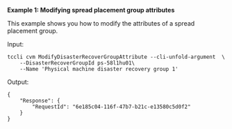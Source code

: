 **Example 1: Modifying spread placement group attributes**

This example shows you how to modify the attributes of a spread placement group.

Input: 

```
tccli cvm ModifyDisasterRecoverGroupAttribute --cli-unfold-argument  \
    --DisasterRecoverGroupId ps-58l1hu01\
    --Name 'Physical machine disaster recovery group 1'
```

Output: 
```
{
    "Response": {
        "RequestId": "6e185c04-116f-47b7-b21c-e13580c5d0f2"
    }
}
```

